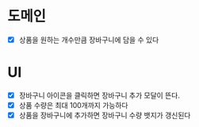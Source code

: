# 도메인

- [x] 상품을 원하는 개수만큼 장바구니에 담을 수 있다

# UI

- [x] 장바구니 아이콘을 클릭하면 장바구니 추가 모달이 뜬다.
- [x] 상품 수량은 최대 100개까지 가능하다
- [x] 상품을 장바구니에 추가하면 장바구니 수량 뱃지가 갱신된다

